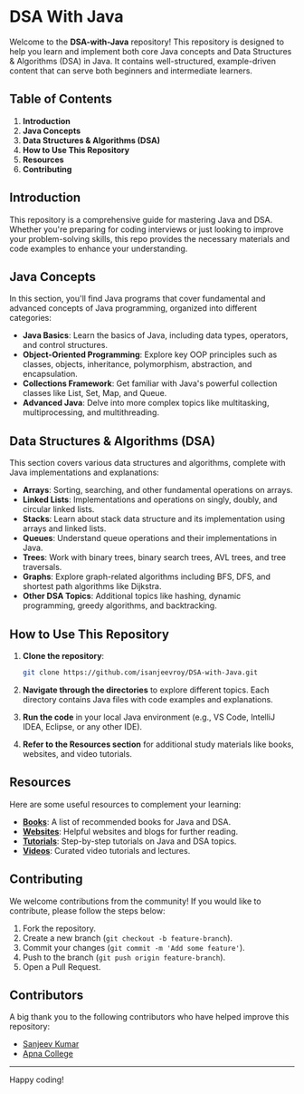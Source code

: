 # DSA With Java

Welcome to the **DSA-with-Java** repository! This repository is designed to help you learn and implement both core Java concepts and Data Structures & Algorithms (DSA) in Java. It contains well-structured, example-driven content that can serve both beginners and intermediate learners.

## Table of Contents

1. **Introduction**
2. **Java Concepts**
3. **Data Structures & Algorithms (DSA)**
4. **How to Use This Repository**
5. **Resources**
6. **Contributing**

## Introduction

This repository is a comprehensive guide for mastering Java and DSA. Whether you're preparing for coding interviews or just looking to improve your problem-solving skills, this repo provides the necessary materials and code examples to enhance your understanding.

## Java Concepts

In this section, you'll find Java programs that cover fundamental and advanced concepts of Java programming, organized into different categories:

- **Java Basics**: Learn the basics of Java, including data types, operators, and control structures.
- **Object-Oriented Programming**: Explore key OOP principles such as classes, objects, inheritance, polymorphism, abstraction, and encapsulation.
- **Collections Framework**: Get familiar with Java's powerful collection classes like List, Set, Map, and Queue.
- **Advanced Java**: Delve into more complex topics like multitasking, multiprocessing, and multithreading.

## Data Structures & Algorithms (DSA)

This section covers various data structures and algorithms, complete with Java implementations and explanations:

- **Arrays**: Sorting, searching, and other fundamental operations on arrays.
- **Linked Lists**: Implementations and operations on singly, doubly, and circular linked lists.
- **Stacks**: Learn about stack data structure and its implementation using arrays and linked lists.
- **Queues**: Understand queue operations and their implementations in Java.
- **Trees**: Work with binary trees, binary search trees, AVL trees, and tree traversals.
- **Graphs**: Explore graph-related algorithms including BFS, DFS, and shortest path algorithms like Dijkstra.
- **Other DSA Topics**: Additional topics like hashing, dynamic programming, greedy algorithms, and backtracking.

## How to Use This Repository

1. **Clone the repository**:
    ```bash
    git clone https://github.com/isanjeevroy/DSA-with-Java.git
    ```

2. **Navigate through the directories** to explore different topics. Each directory contains Java files with code examples and explanations.

3. **Run the code** in your local Java environment (e.g., VS Code, IntelliJ IDEA, Eclipse, or any other IDE).

4. **Refer to the Resources section** for additional study materials like books, websites, and video tutorials.

## Resources

Here are some useful resources to complement your learning:

- **[Books](Resources/Books.md)**: A list of recommended books for Java and DSA.
- **[Websites](Resources/Websites.md)**: Helpful websites and blogs for further reading.
- **[Tutorials](Resources/Tutorials.md)**: Step-by-step tutorials on Java and DSA topics.
- **[Videos](Resources/Videos.md)**: Curated video tutorials and lectures.

## Contributing

We welcome contributions from the community! If you would like to contribute, please follow the steps below:

1. Fork the repository.
2. Create a new branch (`git checkout -b feature-branch`).
3. Commit your changes (`git commit -m 'Add some feature'`).
4. Push to the branch (`git push origin feature-branch`).
5. Open a Pull Request.

## Contributors

A big thank you to the following contributors who have helped improve this repository:

- [Sanjeev Kumar](https://github.com/isaanjeevroy)
- [Apna College](https://www.youtube.com/@ApnaCollegeOfficial)


---

Happy coding!
